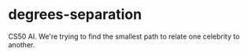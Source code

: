 # degrees-separation
CS50 AI. We're trying to find the smallest path to relate one celebrity to another.
